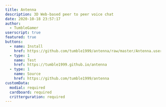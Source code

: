 ```yaml
---
title: Antenna
description: 3D Web-based peer to peer voice chat
date: 2020-10-18 23:57:17
author:
  - TumbleGamer
userscript: true
featured: true
buttons:
  - name: Install
    href: https://github.com/tumble1999/antenna/raw/master/Antenna.user.js
  - type: 1
    name: Test
    href: https://tumble1999.github.io/antenna
  - type: 1
    name: Source
    href: https://github.com/tumble1999/antenna
customData:
  modial: required
  cardboard: required
  critterguration: required
---
```

